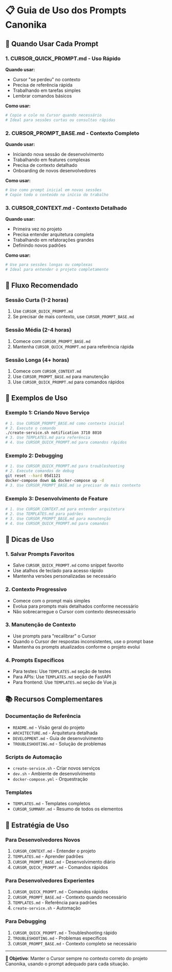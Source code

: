 # 📋 Guia de Uso dos Prompts Canonika

## 🎯 Quando Usar Cada Prompt

### **1. CURSOR_QUICK_PROMPT.md** - Uso Rápido
**Quando usar:**
- Cursor "se perdeu" no contexto
- Precisa de referência rápida
- Trabalhando em tarefas simples
- Lembrar comandos básicos

**Como usar:**
```bash
# Copie e cole no Cursor quando necessário
# Ideal para sessões curtas ou consultas rápidas
```

### **2. CURSOR_PROMPT_BASE.md** - Contexto Completo
**Quando usar:**
- Iniciando nova sessão de desenvolvimento
- Trabalhando em features complexas
- Precisa de contexto detalhado
- Onboarding de novos desenvolvedores

**Como usar:**
```bash
# Use como prompt inicial em novas sessões
# Copie todo o conteúdo no início do trabalho
```

### **3. CURSOR_CONTEXT.md** - Contexto Detalhado
**Quando usar:**
- Primeira vez no projeto
- Precisa entender arquitetura completa
- Trabalhando em refatorações grandes
- Definindo novos padrões

**Como usar:**
```bash
# Use para sessões longas ou complexas
# Ideal para entender o projeto completamente
```

## 🚀 Fluxo Recomendado

### **Sessão Curta (1-2 horas)**
1. Use `CURSOR_QUICK_PROMPT.md`
2. Se precisar de mais contexto, use `CURSOR_PROMPT_BASE.md`

### **Sessão Média (2-4 horas)**
1. Comece com `CURSOR_PROMPT_BASE.md`
2. Mantenha `CURSOR_QUICK_PROMPT.md` para referência rápida

### **Sessão Longa (4+ horas)**
1. Comece com `CURSOR_CONTEXT.md`
2. Use `CURSOR_PROMPT_BASE.md` para manutenção
3. Use `CURSOR_QUICK_PROMPT.md` para comandos rápidos

## 📝 Exemplos de Uso

### **Exemplo 1: Criando Novo Serviço**
```bash
# 1. Use CURSOR_PROMPT_BASE.md como contexto inicial
# 2. Execute o comando
./create-service.sh notification 3710 8010
# 3. Use TEMPLATES.md para referência
# 4. Use CURSOR_QUICK_PROMPT.md para comandos rápidos
```

### **Exemplo 2: Debugging**
```bash
# 1. Use CURSOR_QUICK_PROMPT.md para troubleshooting
# 2. Execute comandos de debug
git reset --hard 05d1121
docker-compose down && docker-compose up -d
# 3. Use CURSOR_PROMPT_BASE.md se precisar de mais contexto
```

### **Exemplo 3: Desenvolvimento de Feature**
```bash
# 1. Use CURSOR_CONTEXT.md para entender arquitetura
# 2. Use TEMPLATES.md para padrões
# 3. Use CURSOR_PROMPT_BASE.md para manutenção
# 4. Use CURSOR_QUICK_PROMPT.md para comandos
```

## 🔧 Dicas de Uso

### **1. Salvar Prompts Favoritos**
- Salve `CURSOR_QUICK_PROMPT.md` como snippet favorito
- Use atalhos de teclado para acesso rápido
- Mantenha versões personalizadas se necessário

### **2. Contexto Progressivo**
- Comece com o prompt mais simples
- Evolua para prompts mais detalhados conforme necessário
- Não sobrecarregue o Cursor com contexto desnecessário

### **3. Manutenção de Contexto**
- Use prompts para "recalibrar" o Cursor
- Quando o Cursor der respostas inconsistentes, use o prompt base
- Mantenha os prompts atualizados conforme o projeto evolui

### **4. Prompts Específicos**
- Para testes: Use `TEMPLATES.md` seção de testes
- Para APIs: Use `TEMPLATES.md` seção de FastAPI
- Para frontend: Use `TEMPLATES.md` seção de Vue.js

## 📚 Recursos Complementares

### **Documentação de Referência**
- `README.md` - Visão geral do projeto
- `ARCHITECTURE.md` - Arquitetura detalhada
- `DEVELOPMENT.md` - Guia de desenvolvimento
- `TROUBLESHOOTING.md` - Solução de problemas

### **Scripts de Automação**
- `create-service.sh` - Criar novos serviços
- `dev.sh` - Ambiente de desenvolvimento
- `docker-compose.yml` - Orquestração

### **Templates**
- `TEMPLATES.md` - Templates completos
- `CURSOR_SUMMARY.md` - Resumo de todos os elementos

## 🎯 Estratégia de Uso

### **Para Desenvolvedores Novos**
1. `CURSOR_CONTEXT.md` - Entender o projeto
2. `TEMPLATES.md` - Aprender padrões
3. `CURSOR_PROMPT_BASE.md` - Desenvolvimento diário
4. `CURSOR_QUICK_PROMPT.md` - Comandos rápidos

### **Para Desenvolvedores Experientes**
1. `CURSOR_QUICK_PROMPT.md` - Comandos rápidos
2. `CURSOR_PROMPT_BASE.md` - Contexto quando necessário
3. `TEMPLATES.md` - Referência para padrões
4. `create-service.sh` - Automação

### **Para Debugging**
1. `CURSOR_QUICK_PROMPT.md` - Troubleshooting rápido
2. `TROUBLESHOOTING.md` - Problemas específicos
3. `CURSOR_PROMPT_BASE.md` - Contexto completo se necessário

---

**🎯 Objetivo**: Manter o Cursor sempre no contexto correto do projeto Canonika, usando o prompt adequado para cada situação. 
